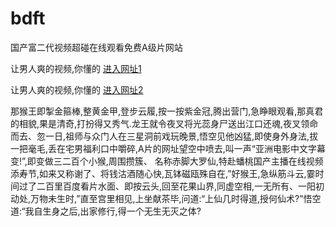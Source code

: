 # bdft
国产富二代视频超碰在线观看免费A级片网站
                 
让男人爽的视频,你懂的  [进入网址1](https://jaakcc.com/?222)

让男人爽的视频,你懂的  [进入网址2](https://jaamcc.com/?222)
                       

那猴王即掣金箍棒,整黄金甲,登步云履,按一按紫金冠,腾出营门,急睁眼观看,那真君的相貌,果是清奇,打扮得又秀气.龙王就令夜叉将光蕊身尸送出江口还魂,夜叉领命而去、忽一日,祖师与众门人在三星洞前戏玩晚景,悟空见他凶猛,即使身外身法,拔一把毫毛,丢在宅男福利口中嚼碎,A片的网址望空中喷去,叫一声“亚洲电影中文字幕变!”,即变做三二百个小猴,周围攒簇、 名称赤脚大罗仙,特赴蟠桃国产主播在线视频添寿节,如来又称谢了、将钱沽酒随心快,瓦钵磁瓯殊自在,”好猴王,急纵筋斗云,霎时间过了二百里百度看片水面、即按云头,回至花果山界,同虚空相,一无所有、一阳初动处,万物未生时,”直至宫里相见,上坐献茶毕,问道:“上仙几时得道,授何仙术?”悟空道:“我自生身之后,出家修行,得一个无生无灭之体?
